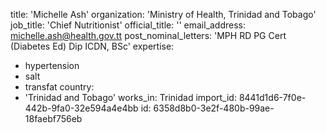title: 'Michelle Ash'
organization: 'Ministry of Health, Trinidad and Tobago'
job_title: 'Chief Nutritionist'
official_title: ''
email_address: michelle.ash@health.gov.tt
post_nominal_letters: 'MPH RD PG Cert (Diabetes Ed) Dip ICDN, BSc'
expertise:
  - hypertension
  - salt
  - transfat
country:
  - 'Trinidad and Tobago'
works_in: Trinidad
import_id: 8441d1d6-7f0e-442b-9fa0-32e594a4e4bb
id: 6358d8b0-3e2f-480b-99ae-18faebf756eb
